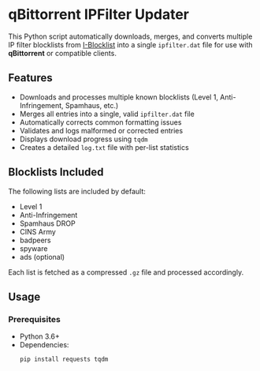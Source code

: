 # qBittorrent IPFilter Updater

This Python script automatically downloads, merges, and converts multiple IP filter blocklists from [I-Blocklist](https://www.iblocklist.com/) into a single `ipfilter.dat` file for use with **qBittorrent** or compatible clients.

## Features

- Downloads and processes multiple known blocklists (Level 1, Anti-Infringement, Spamhaus, etc.)
- Merges all entries into a single, valid `ipfilter.dat` file
- Automatically corrects common formatting issues
- Validates and logs malformed or corrected entries
- Displays download progress using `tqdm`
- Creates a detailed `log.txt` file with per-list statistics

## Blocklists Included

The following lists are included by default:

- Level 1  
- Anti-Infringement  
- Spamhaus DROP  
- CINS Army  
- badpeers  
- spyware  
- ads (optional)

Each list is fetched as a compressed `.gz` file and processed accordingly.

## Usage

### Prerequisites

- Python 3.6+
- Dependencies:
  ```bash
  pip install requests tqdm
